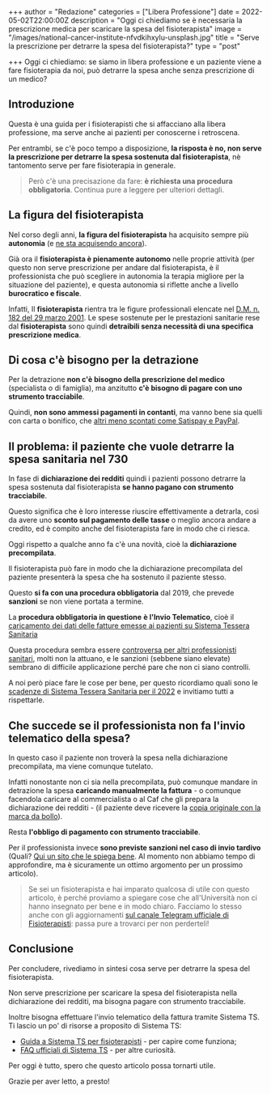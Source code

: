 +++
author = "Redazione"
categories = ["Libera Professione"]
date = 2022-05-02T22:00:00Z
description = "Oggi ci chiediamo se è necessaria la prescrizione medica per scaricare la spesa del fisioterapista"
image = "/images/national-cancer-institute-nfvdkihxylu-unsplash.jpg"
title = "Serve la prescrizione per detrarre la spesa del fisioterapista?"
type = "post"

+++
Oggi ci chiediamo: se siamo in libera professione e un paziente viene a fare fisioterapia da noi, può detrarre la spesa anche senza prescrizione di un medico?

## Introduzione

Questa è una guida per i fisioterapisti che si affacciano alla libera professione, ma serve anche ai pazienti per conoscerne i retroscena.

Per entrambi, se c'è poco tempo a disposizione, **la risposta è no, non serve la prescrizione per detrarre la spesa sostenuta dal fisioterapista**, nè tantomento serve per fare fisioterapia in generale.

> Però c'è una precisazione da fare: **è richiesta una procedura obbligatoria**. Continua pure a leggere per ulteriori dettagli.

## La figura del fisioterapista

Nel corso degli anni, **la figura del fisioterapista** ha acquisito sempre più **autonomia** (e [ne sta acquisendo ancora](https://fisioterapisti.org/cosa-c-e-nel-futuro-della-fisioterapia-in-italia/ "Cosa c'è nel futuro della fisioterapia in italia?")).

Già ora il **fisioterapista è pienamente autonomo** nelle proprie attività (per questo non serve prescrizione per andare dal fisioterapista, è il professionista che può scegliere in autonomia la terapia migliore per la situazione del paziente), e questa autonomia si riflette anche a livello **burocratico e fiscale**.

Infatti, Il **fisioterapista** rientra tra le figure professionali elencate nel [D.M. n. 182 del 29 marzo 2001](https://www.gazzettaufficiale.it/eli/id/2001/05/19/001G0233/sg "(GU Serie Generale n.115 del 19-05-2001)"). Le spese sostenute per le prestazioni sanitarie rese dal **fisioterapista** sono quindi **detraibili senza necessità di una specifica prescrizione medica**.

## Di cosa c'è bisogno per la detrazione

Per la detrazione **non c'è bisogno della prescrizione del medico** (specialista o di famiglia), ma anzitutto **c'è bisogno di pagare con uno strumento tracciabile**.

Quindi, **non sono ammessi pagamenti in contanti**, ma vanno bene sia quelli con carta o bonifico, che [altri meno scontati come Satispay e PayPal](https://www.ilsole24ore.com/art/da-satispay-paypal-ok-sconto-fiscale-le-spese-pagate-le-app-ACcCdCEB "Il Sole 24 Ore, Da Satispay a Paypal: ok allo sconto fiscale per le spese pagate con le App").

## Il problema: il paziente che vuole detrarre la spesa sanitaria nel 730

In fase di **dichiarazione dei redditi** quindi i pazienti possono detrarre la spesa sostenuta dal fisioterapista **se hanno pagano con strumento tracciabile**.

Questo significa che è loro interesse riuscire effettivamente a detrarla, così da avere uno **sconto sul pagamento delle tasse** o meglio ancora andare a credito, ed è compito anche del fisioterapista fare in modo che ci riesca.

Oggi rispetto a qualche anno fa c'è una novità, cioè la **dichiarazione precompilata**.

Il fisioterapista può fare in modo che la dichiarazione precompilata del paziente presenterà la spesa che ha sostenuto il paziente stesso.

Questo **si fa con una procedura obbligatoria** dal 2019, che prevede **sanzioni** se non viene portata a termine.

La **procedura obbligatoria in questione** **è l'Invio Telematico**, cioè il [caricamento dei dati delle fatture emesse ai pazienti su Sistema Tessera Sanitaria](https://fisioterapisti.org/guida-al-sistema-tessera-sanitaria-per-i-fisioterapisti-nel-2022/ "Guida a Sistema Tessera Sanitaria 2022 per Fisioterapisti")

Questa procedura sembra essere [controversa per altri professionisti sanitari](https://www.odontoiatria33.it/didomenica/21830/invio-dei-dati-al-sistema-tessera-sanitaria-e-le-pesanti-sanzioni-difficili-da-applicare.html "Invio dei dati al Sistema Tessera Sanitaria e le (pesanti) sanzioni difficili da applicare"), molti non la attuano, e le sanzioni (sebbene siano elevate) sembrano di difficile applicazione perché pare che non ci siano controlli.

A noi però piace fare le cose per bene, per questo ricordiamo quali sono le [scadenze di Sistema Tessera Sanitaria per il 2022](https://fisioterapisti.org/sistema-tessera-sanitaria-aggiornamenti-e-nuove-scadenze-per-il-2022/ "Sistema TS - Nuove Scadenze per il 2022") e invitiamo tutti a rispettarle.

## Che succede se il professionista non fa l'invio telematico della spesa?

In questo caso il paziente non troverà la spesa nella dichiarazione precompilata, ma viene comunque tutelato.

Infatti nonostante non ci sia nella precompilata, può comunque mandare in detrazione la spesa **caricando manualmente la fattura** - o comunque facendola caricare al commercialista o al Caf che gli prepara la dichiarazione dei redditi - (il paziente deve ricevere la [copia originale con la marca da bollo](https://fisioterapisti.org/che-sono-e-come-fare-le-fatture.guida-per-fisioterapisti/ "Guida fatture per fisioterapisti")).

Resta **l'obbligo di pagamento con strumento tracciabile**.

Per il professionista invece **sono previste sanzioni nel caso di invio tardivo** (Quali? [Qui un sito che le spiega bene](https://companysrl.it/sistema-tessera-sanitaria-omessa-comunicazione-delle-informazioni-da-trasmettere/ "Sistema Tessera Sanitaria: l’omessa comunicazione delle informazioni da trasmettere"). Al momento non abbiamo tempo di approfondire, ma è sicuramente un ottimo argomento per un prossimo articolo).

> Se sei un fisioterapista e hai imparato qualcosa di utile con questo articolo, è perché proviamo a spiegare cose che all'Università non ci hanno insegnato per bene e in modo chiaro. Facciamo lo stesso anche con gli aggiornamenti [sul canale Telegram ufficiale di Fisioterapisti](https://t.me/fisioterapisti_official "Fisioterapisti Official | Telegram"): passa pure a trovarci per non perderteli!

## Conclusione

Per concludere, rivediamo in sintesi cosa serve per detrarre la spesa del fisioterapista.

Non serve prescrizione per scaricare la spesa del fisioterapista nella dichiarazione dei redditi, ma bisogna pagare con strumento tracciabile.

Inoltre bisogna effettuare l'invio telematico della fattura tramite Sistema TS. Ti lascio un po' di risorse a proposito di Sistema TS:

* [Guida a Sistema TS per fisioterapisti](https://fisioterapisti.org/guida-al-sistema-tessera-sanitaria-per-i-fisioterapisti-nel-2022/ "Guida a Sistema TS per Fisioterapisti - 2022") - per capire come funziona;
* [FAQ ufficiali di Sistema TS](https://sistemats1.sanita.finanze.it/portale/spese-sanitarie-faq "FAQ Sistema TS") - per altre curiosità.

Per oggi è tutto, spero che questo articolo possa tornarti utile.

Grazie per aver letto, a presto!
